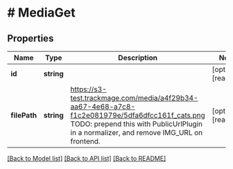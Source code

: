 # # MediaGet

## Properties

Name | Type | Description | Notes
------------ | ------------- | ------------- | -------------
**id** | **string** |  | [optional] [readonly] 
**filePath** | **string** | https://s3-test.trackmage.com/media/a4f29b34-aa67-4e68-a7c8-f1c2e081979e/5dfa6dfcc161f_cats.png TODO: prepend this with PublicUrlPlugin in a normalizer, and remove IMG_URL on frontend. | [optional] [readonly] 

[[Back to Model list]](../../README.md#documentation-for-models) [[Back to API list]](../../README.md#documentation-for-api-endpoints) [[Back to README]](../../README.md)



